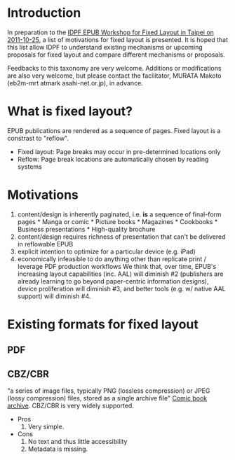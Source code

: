 # Introduction #

In preparation to the [IDPF EPUB Workshop for Fixed Layout in Taipei on 2011-10-25](TaipeiFixedLayoutWorkshop.md), a list of motivations for fixed layout is presented. It is hoped that this list allow IDPF to understand existing mechanisms or upcoming proposals for fixed layout and compare different mechanisms or proposals.


Feedbacks to this taxonomy are very welcome.  Additions or modifications are also very welcome, but please contact the facilitator, MURATA Makoto (eb2m-mrt atmark asahi-net.or.jp), in advance.

# What is fixed layout? #

EPUB publications are rendered as a sequence of pages.  Fixed layout
is a constrast to "reflow".

  * Fixed layout: Page breaks may occur in pre-determined locations only
  * Reflow: Page break locations are automatically chosen by reading systems

# Motivations #

  1. content/design is inherently paginated, i.e. **is** a sequence of final-form pages
    * Manga or comic
    * Picture books
    * Magazines
    * Cookbooks
    * Business presentations
    * High-quality brochure
  1. content/design requires richness of presentation that can't be delivered in reflowable EPUB
  1. explicit intention to optimize for a particular device (e.g. iPad)
  1. economically infeasible to do anything other than replicate print / leverage PDF production workflows
We think that, over time, EPUB's increasing layout capabilities (inc. AAL) will diminish #2 (publishers are already learning to go beyond paper-centric information designs), device proliferation will diminish #3, and better tools (e.g. w/ native AAL support) will diminish #4.

# Existing formats for fixed layout #

## PDF ##

## CBZ/CBR ##
"a series of image files, typically PNG (lossless compression) or JPEG (lossy compression) files, stored as a single archive file"
[Comic book archive](http://en.wikipedia.org/wiki/Comic_book_archive).   CBZ/CBR is very widely supported.

  * Pros
    1. Very simple.
  * Cons
    1. No text and thus little accessibility
    1. Metadata is missing.